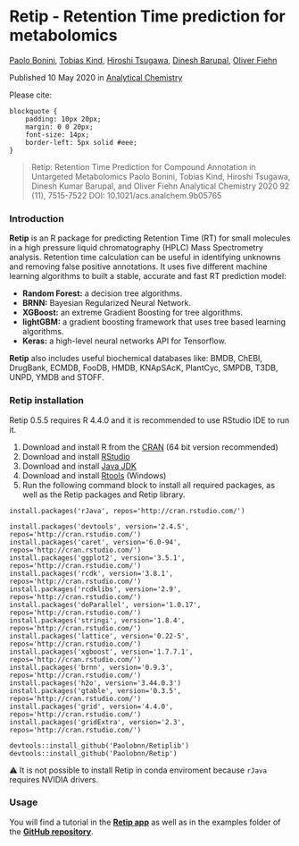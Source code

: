 # Retip - Retention Time prediction for metabolomics

[Paolo Bonini](https://www.researchgate.net/profile/Paolo-Bonini-2), [Tobias Kind](https://fiehnlab.ucdavis.edu/staff/kind), [Hiroshi Tsugawa](https://www.researchgate.net/profile/Hiroshi-Tsugawa), [Dinesh Barupal](https://fiehnlab.ucdavis.edu/component/contact/contact/11-members/14-wcmc/30), [Oliver Fiehn](https://fiehnlab.ucdavis.edu/staff/fiehn)

Published 10 May 2020 in [Analytical Chemistry](https://pubs.acs.org/doi/10.1021/acs.analchem.9b05765)

Please cite:

```{css style settings, echo = FALSE}
blockquote {
    padding: 10px 20px;
    margin: 0 0 20px;
    font-size: 14px;
    border-left: 5px solid #eee;
}
```

> Retip: Retention Time Prediction for Compound Annotation in Untargeted Metabolomics Paolo Bonini, Tobias Kind, Hiroshi Tsugawa, Dinesh Kumar Barupal, and Oliver Fiehn Analytical Chemistry 2020 92 (11), 7515-7522 DOI: 10.1021/acs.analchem.9b05765

### Introduction

**Retip** is an R package for predicting Retention Time (RT) for small molecules in a high pressure liquid chromatography (HPLC) Mass Spectrometry analysis. Retention time calculation can be useful in identifying unknowns and removing false positive annotations. It uses five different machine learning algorithms to built a stable, accurate and fast RT prediction model:

-   **Random Forest:** a decision tree algorithms.
-   **BRNN:** Bayesian Regularized Neural Network.
-   **XGBoost:** an extreme Gradient Boosting for tree algorithms.
-   **lightGBM:** a gradient boosting framework that uses tree based learning algorithms.
-   **Keras:** a high-level neural networks API for Tensorflow.

**Retip** also includes useful biochemical databases like: BMDB, ChEBI, DrugBank, ECMDB, FooDB, HMDB, KNApSAcK, PlantCyc, SMPDB, T3DB, UNPD, YMDB and STOFF.

### Retip installation

Retip 0.5.5 requires R 4.4.0 and it is recommended to use RStudio IDE to run it.

1.  Download and install R from the [CRAN](https://cran.r-project.org/) (64 bit version recommended)
2.  Download and install [RStudio](https://posit.co/download/rstudio-desktop/#download)
3.  Download and install [Java JDK](https://www.oracle.com/java/technologies/downloads/#java8)
4.  Download and install [Rtools](https://cran.rstudio.com/bin/windows/Rtools/) (Windows)
5.  Run the following command block to install all required packages, as well as the Retip packages and Retip library.

```{r}
install.packages('rJava', repos='http://cran.rstudio.com/')

install.packages('devtools', version='2.4.5', repos='http://cran.rstudio.com/')
install.packages('caret', version='6.0-94', repos='http://cran.rstudio.com/')
install.packages('ggplot2', version='3.5.1', repos='http://cran.rstudio.com/')
install.packages('rcdk', version='3.8.1', repos='http://cran.rstudio.com/')
install.packages('rcdklibs', version='2.9', repos='http://cran.rstudio.com/')
install.packages('doParallel', version='1.0.17', repos='http://cran.rstudio.com/')
install.packages('stringi', version='1.8.4', repos='http://cran.rstudio.com/')
install.packages('lattice', version='0.22-5', repos='http://cran.rstudio.com/')
install.packages('xgboost', version='1.7.7.1', repos='http://cran.rstudio.com/')
install.packages('brnn', version='0.9.3', repos='http://cran.rstudio.com/')
install.packages('h2o', version='3.44.0.3')
install.packages('gtable', version='0.3.5', repos='http://cran.rstudio.com/')
install.packages('grid', version='4.4.0', repos='http://cran.rstudio.com/')
install.packages('gridExtra', version='2.3', repos='http://cran.rstudio.com/')

devtools::install_github('Paolobnn/Retiplib')
devtools::install_github('Paolobnn/Retip')
```

:warning: It is not possible to install Retip in conda enviroment because `rJava` requires NVIDIA drivers.

### Usage

You will find a tutorial in the [**Retip app**](https://www.retip.app/) as well as in the examples folder of the [**GitHub repository**](https://github.com/PaoloBnn/Retip/tree/master?tab=readme-ov-file).
